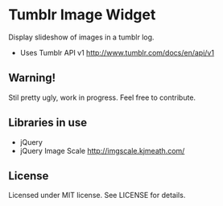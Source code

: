 # Tumblr Image Widget
Display slideshow of images in a tumblr log.

* Uses Tumblr API v1 http://www.tumblr.com/docs/en/api/v1

## Warning!
Stil pretty ugly, work in progress. Feel free to contribute.

## Libraries in use
* jQuery
* jQuery Image Scale http://imgscale.kjmeath.com/

## License
Licensed under MIT license. See LICENSE for details.
